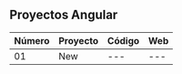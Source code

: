 ## Proyectos Angular

| Número | Proyecto | Código | Web |
| --- | --- | --- | --- |
| 01 | New | --- | --- |
